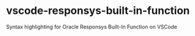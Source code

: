 # vscode-responsys-built-in-function
Syntax highlighting for Oracle Responsys Built-In Function on VSCode
